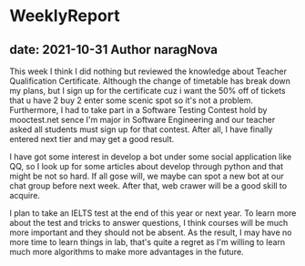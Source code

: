 # WeeklyReport
date: 2021-10-31 Author naragNova
---
This week I think I did nothing but reviewed the knowledge about Teacher Qualification Certificate. Although the change of timetable has break down my plans, but I sign up for the certificate cuz i want the 50% off of tickets that u have 2 buy 2 enter some scenic spot so it's not a problem. Furthermore, I had to take part in a Software Testing Contest hold by mooctest.net sence I'm major in Software Engineering and our teacher asked all students must sign up for that contest. After all, I have finally entered next tier and may get a good result.

I have got some interest in develop a bot under some social application like QQ, so I look up for some articles about develop through python and that might be not so hard. If all gose will, we maybe can spot a new bot at our chat group before next week. After that, web crawer will be a good skill to acquire.

I plan to take an IELTS test at the end of this year or next year. To learn more about the test and tricks to answer questions, I think courses will be much more important and they should not be absent. As the result, I may have no more time to learn things in lab, that's quite a regret as I'm willing to learn much more algorithms to make more advantages in the future.

